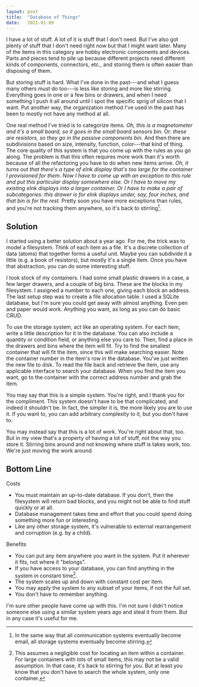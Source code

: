 ```yaml
---
layout: post
title:  "Database of Things"
date:   2021-01-09
---
```


I have a lot of stuff. A lot of it is stuff that I don't need. But I've also got
plenty of stuff that I don't need right *now* but that I might want later. Many
of the items in this category are hobby electronic components and devices.
Parts and pieces tend to pile up because different projects need different
kinds of components, connectors, etc., and storing them is often easier than
disposing of them.

But storing stuff is hard. What I've done in the past---and what I guess many
others must do too---is less like storing and more like stirring. Everything
goes in one or a few bins or drawers, and when I need something I push it all
around until I spot the specific sprig of silicon that I want. Put another way,
the organization method I've used in the past has been to mostly not have any
method at all.

One real method I've tried is to categorize items. *Oh, this is a magnetometer
and it's a small board, so it goes in the small board sensors bin.* Or: *these
are resistors, so they go in the passive components bin.* And then there are
subdivisions based on size, intensity, function, color---that kind of thing. The
core quality of this system is that you come up with the rules as you go along.
The problem is that this often requires more work than it's worth because of all
the refactoring you have to do when new items arrive. *Oh, it turns out that
there's a type of eInk display that's too large for the container I provisioned
for them. Now I have to come up with an exception to this rule and put this
particular display somewhere else. Or I have to move my existing eInk displays
into a larger container. Or I have to make a pair of subcategories: this drawer
is for eInk displays under, say, four inches, and that bin is for the rest.*
Pretty soon you have more exceptions than rules, and you're not tracking them
anywhere, so it's back to stirring[^1].

## Solution

I started using a better solution about a year ago. For me, the trick was to
model a filesystem. Think of each item as a file. It's a discrete collection of
data (atoms) that together forms a useful unit. Maybe you can subdivide it a
little (e.g. a book of resistors), but mostly it's a single item. Once you have
that abstraction, you can do some interesting stuff.

I took stock of my containers. I had some small plastic drawers in a case, a few
larger drawers, and a couple of big bins. These are the blocks in my filesystem.
I assigned a number to each one, giving each block an address. The last setup
step was to create a file allocation table. I used a SQLite database, but I'm
sure you could get away with almost anything. Even pen and paper would work.
Anything you want, as long as you can do basic CRUD.

To use the storage system, act like an operating system. For each item, write a
little description for it in the database. You can also include a quantity or
condition field, or anything else you care to. Then, find a place in the
drawers and bins where the item will fit. Try to find the smallest container
that will fit the item, since this will make searching easier. Note the
container number in the item's row in the database. You've just written the new
file to disk. To read the file back and retrieve the item, use any applicable
interface to search your database. When you find the item you want, go to the
container with the correct address number and grab the item.

You may say that this is a simple system. You're right, and I thank you for the
compliment. This system doesn't have to be that complicated, and indeed it
shouldn't be. In fact, the simpler it is, the more likely you are to use it. If
you want to, you can add arbitrary complexity to it, but you don't have to.

You may instead say that this is a lot of work. You're right about that, too.
But in my view that's a property of having a lot of stuff, not the way you
store it. Stirring bins around and not knowing where stuff is takes work, too.
We're just moving the work around.

## Bottom Line

Costs

 - You must maintain an up-to-date database. If you don't, then the filesystem
   will return bad blocks, and you might not be able to find stuff quickly or at
   all.
 - Database management takes time and effort that you could spend doing
   something more fun or interesting.
 - Like any other storage system, it's vulnerable to external rearrangement and
   corruption (e.g. by a child).

Benefits

 - You can put any item anywhere you want in the system. Put it wherever it
   fits, not where it "belongs".
 - If you have access to your database, you can find anything in the system in
   constant time[^2].
 - The system scales up and down with constant cost per item.
 - You may apply the system to any subset of your items, if not the full set.
 - You don't have to remember anything.

I'm sure other people have come up with this. I'm not sure I didn't notice
someone else using a similar system years ago and steal it from them. But in any
case it's useful for me.

[^1]: In the same way that all communication systems eventually become email,
      all storage systems eventually become stirring.

[^2]: This assumes a negligible cost for locating an item within a container.
      For large containers with lots of small items, this may not be a valid
      assumption. In that case, it's back to stirring for you. But at least you
      know that you don't have to search the whole system, only one container.
